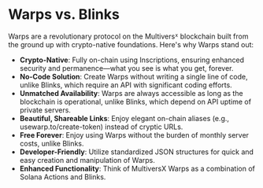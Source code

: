 # Warps vs. Blinks

Warps are a revolutionary protocol on the Multiversᕽ blockchain built from the ground up with crypto-native foundations. Here's why Warps stand out:

- **Crypto-Native**: Fully on-chain using Inscriptions, ensuring enhanced security and permanence—what you see is what you get, forever.
- **No-Code Solution**: Create Warps without writing a single line of code, unlike Blinks, which require an API with significant coding efforts.
- **Unmatched Availability**: Warps are always accessible as long as the blockchain is operational, unlike Blinks, which depend on API uptime of private servers.
- **Beautiful, Shareable Links**: Enjoy elegant on-chain aliases (e.g., usewarp.to/create-token) instead of cryptic URLs.
- **Free Forever**: Enjoy using Warps without the burden of monthly server costs, unlike Blinks.
- **Developer-Friendly**: Utilize standardized JSON structures for quick and easy creation and manipulation of Warps.
- **Enhanced Functionality**: Think of MultiversX Warps as a combination of Solana Actions and Blinks.
